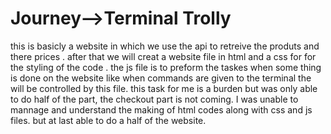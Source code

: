# Journey-->Terminal Trolly

this is basicly a website in which we use the api to retreive the produts and there prices .
after that we will creat a website file in html and a css for for the styling of the code .
the js file is to preform the taskes when some thing is done on the website like when commands are given to the terminal the will be controlled by this file.
this task for me is a burden but was only able to do half of the part, the checkout part is not coming.
I was unable to mannage and understand the making of html codes along with css and js files.
but at last able to do a half of the website. 
